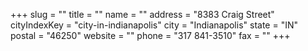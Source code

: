 +++
slug = ""
title = ""
name = ""
address = "8383 Craig Street"
cityIndexKey = "city-in-indianapolis"
city = "Indianapolis"
state = "IN"
postal = "46250"
website = ""
phone = "317 841-3510"
fax = ""
+++
